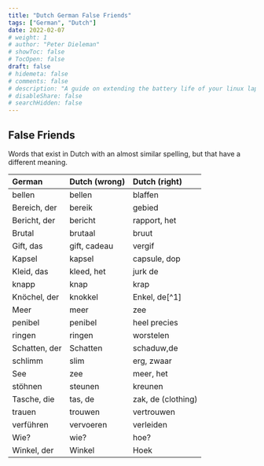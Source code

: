 ```yaml
---
title: "Dutch German False Friends"
tags: ["German", "Dutch"]
date: 2022-02-07
# weight: 1
# author: "Peter Dieleman"
# showToc: false
# TocOpen: false
draft: false
# hidemeta: false
# comments: false
# description: "A guide on extending the battery life of your linux laptop"
# disableShare: false
# searchHidden: false
---
```


## False Friends

Words that exist in Dutch with an almost similar spelling,
but that have a different meaning.

| German        | Dutch (wrong) | Dutch (right)      |
| :------------ | :------------ | :----------------- |
| bellen        | bellen        | blaffen            |
| Bereich, der  | bereik        | gebied             |
| Bericht, der  | bericht       | rapport, het       |
| Brutal        | brutaal       | bruut              |
| Gift, das     | gift, cadeau  | vergif             |
| Kapsel        | kapsel        | capsule, dop       |
| Kleid, das    | kleed, het    | jurk de            |
| knapp         | knap          | krap               |
| Knöchel, der  | knokkel       | Enkel, de[^1]      |
| Meer          | meer          | zee                |
| penibel       | penibel       | heel precies       |
| ringen        | ringen        | worstelen          |
| Schatten, der | Schatten      | schaduw,de         |
| schlimm       | slim          | erg, zwaar         |
| See           | zee           | meer, het          |
| stöhnen       | steunen       | kreunen            |
| Tasche, die   | tas, de       | zak, de (clothing) |
| trauen        | trouwen       | vertrouwen         |
| verführen     | vervoeren     | verleiden          |
| Wie?          | wie?          | hoe?               |
| Winkel, der   | Winkel        | Hoek               |
